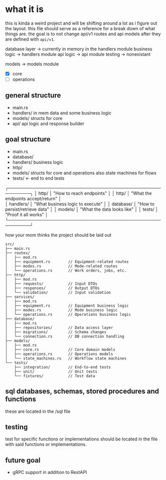 # what it is

this is kinda a weird project and will be shifting around a lot as i figure out the layout. this file should serve as a reference for a break down of what things are. the goal is to not change api/v1 routes and api models after they are defined with `api/v1`.

database layer -> currently in memory in the handlers module
business logic -> handlers module
api logic -> api module
testing -> nonexistant

models -> models module
- [X] core
- [ ] operations

## general structure
- main.rs
- handlers/ in mem data and some business logic
- models/ structs for core
- api/ api logic and response builder

## goal structure
- main.rs
- database/
- handlers/ business logic
- http/
- models/ structs for core and operations also state machines for flows
- tests/ <- end to end tests

┌─────────────────────────────────────────────────────────┐
│  http/       │ "How to reach endpoints"                 │
│  http/       │ "What the endpoints accept/return"       │  
│  handlers/   │ "What business logic to execute"         │
│  database/   │ "How to persist/retrieve data"           │
│  models/     │ "What the data looks like"               │
│  tests/      │ "Proof it all works"                     │
└─────────────────────────────────────────────────────────┘

how your mom thinks the project should be laid out
```
src/
├── main.rs
├── routes/
│   ├── mod.rs
│   ├── equipment.rs        // Equipment-related routes
│   ├── modes.rs            // Mode-related routes  
│   └── operations.rs       // Work orders, jobs, etc.
├── http/
│   ├── mod.rs
│   ├── requests/           // Input DTOs
│   ├── responses/          // Output DTOs  
│   └── validation/         // Input validation
├── services/
│   ├── mod.rs
│   ├── equipment.rs        // Equipment business logic
│   ├── modes.rs            // Mode business logic
│   └── operations.rs       // Operations business logic
├── database/
│   ├── mod.rs
│   ├── repositories/       // Data access layer
│   ├── migrations/         // Schema changes
│   └── connection.rs       // DB connection handling
├── models/
│   ├── mod.rs
│   ├── core.rs             // Core domain models
│   ├── operations.rs       // Operations models
│   └── state_machines.rs   // Workflow state machines
└── tests/
    ├── integration/        // End-to-end tests
    ├── unit/               // Unit tests
    └── fixtures/           // Test data
```

## sql databases, schemas, stored procedures and functions
these are located in the /sql file

## testing
test for specific functions or implementations should be located in the file with said functions or implementations. 

## future goal
- gRPC support in addition to RestAPI
